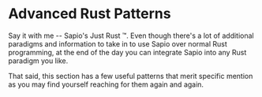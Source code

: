 # Advanced Rust Patterns

Say it with me -- Sapio's Just Rust &trade;. Even though there's a lot of
additional paradigms and information to take in to use Sapio over normal Rust
programming, at the end of the day you can integrate Sapio into any Rust
paradigm you like.

That said, this section has a few useful patterns that merit specific mention
as you may find yourself reaching for them again and again.